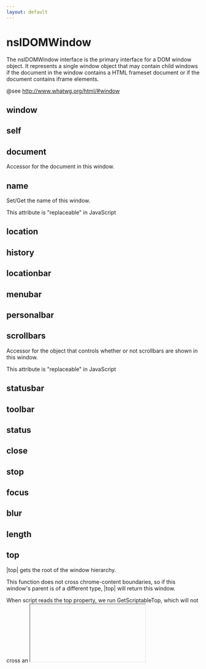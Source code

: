 ```yaml
---
layout: default
---
```


# nsIDOMWindow #

The nsIDOMWindow interface is the primary interface for a DOM
window object. It represents a single window object that may
contain child windows if the document in the window contains a
HTML frameset document or if the document contains iframe elements.

@see <http://www.whatwg.org/html/#window>


## window ##

## self ##

## document ##

Accessor for the document in this window.


## name ##

Set/Get the name of this window.

This attribute is "replaceable" in JavaScript


## location ##

## history ##

## locationbar ##

## menubar ##

## personalbar ##

## scrollbars ##

Accessor for the object that controls whether or not scrollbars
are shown in this window.

This attribute is "replaceable" in JavaScript


## statusbar ##

## toolbar ##

## status ##

## close ##

## stop ##

## focus ##

## blur ##

## length ##

## top ##

|top| gets the root of the window hierarchy.

This function does not cross chrome-content boundaries, so if this
window's parent is of a different type, |top| will return this window.

When script reads the top property, we run GetScriptableTop, which
will not cross an <iframe mozbrowser> boundary.

In contrast, C++ calls to GetTop are forwarded to GetRealTop, which
ignores <iframe mozbrowser> boundaries.

This property is "replaceable" in JavaScript.


## realTop ##

You shouldn't need to call this function directly; call GetTop instead.


## parent ##

|parent| gets this window's parent window.  If this window has no parent,
we return the window itself.

This property does not cross chrome-content boundaries, so if this
window's parent is of a different type, we return the window itself as its
parent.

When script reads the property (or when C++ calls ScriptableTop), this
property does not cross <iframe mozbrowser> boundaries.  In contrast, when
C++ calls GetParent, we ignore the mozbrowser attribute.


## realParent ##

You shouldn't need to read this property directly; call GetParent instead.


## opener ##

## openerWindow ##

## frameElement ##

|frameElement| gets this window's <iframe> or <frame> element, if it has
one.

When script reads this property (or when C++ calls
ScriptableFrameElement), we return |null| if the window is inside an
<iframe mozbrowser>.  In contrast, when C++ calls GetFrameElement, we
ignore the mozbrowser attribute.


## realFrameElement ##

You shouldn't need to read this property directly; call GetFrameElement
instead.


## navigator ##

## applicationCache ##

Get the application cache object for this window.


## alert ##

## confirm ##

## prompt ##

## print ##

## showModalDialog ##

## postMessage ##

Implements a safe message-passing system which can cross same-origin
boundaries.

This method, when called, causes a MessageEvent to be asynchronously
dispatched at the primary document for the window upon which this method is
called.  (Note that the postMessage property on windows is allAccess and
thus is readable cross-origin.)  The dispatched event will have message as
its data, the calling context's window as its source, and an origin
determined by the calling context's main document URI.  The targetOrigin
argument specifies a URI and is used to restrict the message to be sent
only when the target window has the same origin as targetOrigin (since,
when the sender and the target have different origins, neither can read the
location of the other).

@see <http://www.whatwg.org/html/#dom-window-postmessage>


## atob ##

## btoa ##

## sessionStorage ##

Session storage for the current browsing context.
This attribute is a DOMStorage


## localStorage ##

Local storage for the current browsing context.
This attribute is a DOMStorage


## indexedDB ##

## mozIndexedDB ##

## getSelection ##

Method for accessing this window's selection object.


## matchMedia ##

## screen ##

## innerWidth ##

## innerHeight ##

## scrollX ##

Accessor for the current x scroll position in this window in
pixels.

This attribute is "replaceable" in JavaScript


## pageXOffset ##

## scrollY ##

Accessor for the current y scroll position in this window in
pixels.

This attribute is "replaceable" in JavaScript


## pageYOffset ##

## scroll ##

## scrollTo ##

Method for scrolling this window to an absolute pixel offset.


## scrollBy ##

Method for scrolling this window to a pixel offset relative to
the current scroll position.


## screenX ##

## screenY ##

## outerWidth ##

## outerHeight ##

## getComputedStyle ##

@see <http://dev.w3.org/csswg/cssom/#dom-window-getcomputedstyle>


## getDefaultComputedStyle ##

## windowRoot ##

Get the window root for this window. This is useful for hooking
up event listeners to this window and every other window nested
in the window root.


## frames ##

Accessor for the child windows in this window.


## textZoom ##

Set/Get the document scale factor as a multiplier on the default
size. When setting this attribute, a NS_ERROR_NOT_IMPLEMENTED
error may be returned by implementations not supporting
zoom. Implementations not supporting zoom should return 1.0 all
the time for the Get operation. 1.0 is equals normal size,
i.e. no zoom.


## scrollByLines ##

Method for scrolling this window by a number of lines.


## scrollByPages ##

Method for scrolling this window by a number of pages.


## sizeToContent ##

Method for sizing this window to the content in the window.


## content ##

## prompter ##

## closed ##

## crypto ##

## controllers ##

## mozInnerScreenX ##

## mozInnerScreenY ##

## devicePixelRatio ##

## scrollMaxX ##

## scrollMaxY ##

## fullScreen ##

## back ##

## forward ##

## home ##

## moveTo ##

## moveBy ##

## resizeTo ##

## resizeBy ##

## open ##

Open a new window with this one as the parent.  This method will
NOT examine the JS stack for purposes of determining a caller.
This window will be used for security checks during the search by
name and the default character set on the newly opened window
will just be the default character set of this window.


## openDialog ##

This method works like open except that aExtraArgument gets
converted into the array window.arguments in JS, if
aExtraArgument is a nsISupportsArray then the individual items in
the array are inserted into window.arguments, and primitive
nsISupports (nsISupportsPrimitives) types are converted to native
JS types when possible.


## updateCommands ##

## find ##

## mozPaintCount ##

Returns the number of times this document for this window has
been painted to the screen.


## mozRequestAnimationFrame ##

Request a refresh of this browser window.

@see <http://dvcs.w3.org/hg/webperf/raw-file/tip/specs/RequestAnimationFrame/Overview.html>


## requestAnimationFrame ##

## mozCancelAnimationFrame ##

Cancel a refresh callback.


## mozCancelRequestAnimationFrame ##

## cancelAnimationFrame ##

## mozAnimationStartTime ##

The current animation start time in milliseconds since the epoch.


## console ##

Console API

